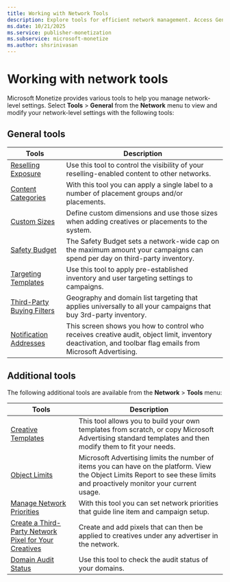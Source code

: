 ```yaml
---
title: Working with Network Tools
description: Explore tools for efficient network management. Access General tools under the Network menu for quick setting modifications.
ms.date: 10/21/2025
ms.service: publisher-monetization
ms.subservice: microsoft-monetize
ms.author: shsrinivasan
---
```


# Working with network tools

Microsoft Monetize provides various tools to help you manage network-level settings. Select **Tools** > **General** from the **Network** menu to view and modify your network-level settings with the following tools:

## General tools

| Tools | Description |
|---|---|
| [Reselling Exposure](managing-your-inventory-reselling-exposure.md) | Use this tool to control the visibility of your reselling-enabled content to other networks. |
| [Content Categories](manage-custom-content-categories.md) | With this tool you can apply a single label to a number of placement groups and/or placements. |
| [Custom Sizes](managing-custom-creative-and-placement-sizes.md) | Define custom dimensions and use those sizes when adding creatives or placements to the system. |
| [Safety Budget](capping-daily-spend-on-third-party-inventory-safety-budget.md) | The Safety Budget sets a network-wide cap on the maximum amount your campaigns can spend per day on third-party inventory. |
| [Targeting Templates](managing-targeting-templates.md) | Use this tool to apply pre-established inventory and user targeting settings to campaigns. |
| [Third-Party Buying Filters](working-with-third-party-buying-filters.md) | Geography and domain list targeting that applies universally to all your campaigns that buy 3rd-party inventory. |
| [Notification Addresses](managing-notification-recipients.md) | This screen shows you how to control who receives creative audit, object limit, inventory deactivation, and toolbar flag emails from Microsoft Advertising. |

## Additional tools

The following additional tools are available from the **Network** > **Tools** menu:

| Tools | Description |
|---|---|
| [Creative Templates](creative-templates.md) | This tool allows you to build your own templates from scratch, or copy Microsoft Advertising standard templates and then modify them to fit your needs. |
| [Object Limits](viewing-your-object-limits.md) | Microsoft Advertising limits the number of items you can have on the platform. View the Object Limits Report to see these limits and proactively monitor your current usage. |
| [Manage Network Priorities](manage-network-priorities.md) | With this tool you can set network priorities that guide line item and campaign setup. |
| [Create a Third-Party Network Pixel for Your Creatives](create-a-third-party-network-pixel-for-your-creatives.md) | Create and add pixels that can then be applied to creatives under any advertiser in the network. |
| [Domain Audit Status](domain-audit-status.md) | Use this tool to check the audit status of your domains. |
